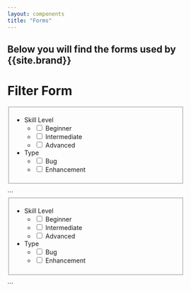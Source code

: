 ```yaml
---
layout: components
title: "Forms"
---
```


## Below you will find the forms used by {{site.brand}}

# Filter Form
<div style="max-width: 400px">
  <form class="filter-form">
    <fieldset>
      <ul>
        <li class="category">
          <div class="category-title">Skill Level</div>
          <ul>
            <li class="category-option">
              <input id="beginner" type="checkbox">
              <label for="beginner">Beginner</label>
            </li>
            <li class="category-option">
              <input id="intermediate" type="checkbox">
              <label for="intermediate">Intermediate</label>
            </li>
            <li class="category-option">
              <input id="advanced" type="checkbox">
              <label for="advanced">Advanced</label>
            </li>
          </ul>
        </li>
        <li class="category">
          <div class="category-title">Type</div>
          <ul>
            <li class="category-option">
              <input id="bug" type="checkbox">
              <label for="bug">Bug</label>
            </li>
            <li class="category-option">
              <input id="enhancement" type="checkbox">
              <label for="enhancement">Enhancement</label>
            </li>
          </ul>
        </li>
      </ul>
    </fieldset>
  </form>
</div>
```
<div style="max-width: 400px">
  <form class="filter-form">
    <fieldset>
      <ul>
        <li class="category">
          <div class="category-title">Skill Level</div>
          <ul>
            <li class="category-option">
              <input id="beginner" type="checkbox">
              <label for="beginner">Beginner</label>
            </li>
            <li class="category-option">
              <input id="intermediate" type="checkbox">
              <label for="intermediate">Intermediate</label>
            </li>
            <li class="category-option">
              <input id="advanced" type="checkbox">
              <label for="advanced">Advanced</label>
            </li>
          </ul>
        </li>
        <li class="category">
          <div class="category-title">Type</div>
          <ul>
            <li class="category-option">
              <input id="bug" type="checkbox">
              <label for="bug">Bug</label>
            </li>
            <li class="category-option">
              <input id="enhancement" type="checkbox">
              <label for="enhancement">Enhancement</label>
            </li>
          </ul>
        </li>
      </ul>
    </fieldset>
  </form>
</div>
```
